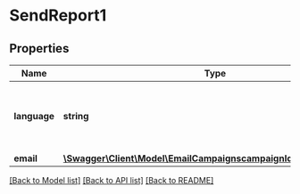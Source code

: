 # SendReport1

## Properties
Name | Type | Description | Notes
------------ | ------------- | ------------- | -------------
**language** | **string** | Language of email content for campaign report sending. | [optional] [default to 'fr']
**email** | [**\Swagger\Client\Model\EmailCampaignscampaignIdsendReportEmail**](EmailCampaignscampaignIdsendReportEmail.md) |  | [optional] 

[[Back to Model list]](../README.md#documentation-for-models) [[Back to API list]](../README.md#documentation-for-api-endpoints) [[Back to README]](../README.md)


